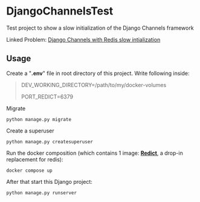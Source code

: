 # DjangoChannelsTest
Test project to show a slow initialization of the Django Channels framework

Linked Problem: [Django Channels with Redis slow intialization](https://forum.djangoproject.com/t/django-channels-with-redis-slow-intialization/33470)

## Usage

Create a "**.env**" file in root directory of this project. Write following inside:

> DEV_WORKING_DIRECTORY=/path/to/my/docker-volumes
> 
> PORT_REDICT=6379

Migrate
```shell
python manage.py migrate
```

Create a superuser
```shell
python manage.py createsuperuser
```

Run the docker composition (which contains 1 image: [**Redict**](https://redict.io/), a drop-in replacement for redis):
```shell
docker compose up
```

After that start this Django project:
```shell
python manage.py runserver
```
